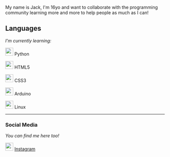 

My name is Jack, I'm 16yo and want to collaborate with the programming community learning more and more to help people as much as I can!



## Languages
*I'm currently learning:*

<img src="https://cdn.jsdelivr.net/gh/devicons/devicon/icons/python/python-original.svg" width="25"/> Python 

<img src="https://cdn.jsdelivr.net/gh/devicons/devicon/icons/html5/html5-original.svg" width="25"/> HTML5 

<img src="https://cdn.jsdelivr.net/gh/devicons/devicon/icons/css3/css3-original.svg" width="25"/> CSS3

<img src="https://cdn.jsdelivr.net/gh/devicons/devicon/icons/arduino/arduino-original.svg" width="25"/> Arduino

<img src="https://cdn.jsdelivr.net/gh/devicons/devicon/icons/linux/linux-original.svg" width="25"/> Linux


---

### Social Media
*You can find me here too!*

<img src="https://www.svgrepo.com/show/13639/instagram.svg" width="25"/> [Instagram](https://www.instagram.com/jack.abobora/)
          

<!--
**User7558/User7558** is a ✨ _special_ ✨ repository because its `README.md` (this file) appears on your GitHub profile.

Here are some ideas to get you started:

- 🔭 I’m currently working on ...
- 🌱 I’m currently learning ...
- 👯 I’m looking to collaborate on ...
- 🤔 I’m looking for help with ...
- 💬 Ask me about ...
- 📫 How to reach me: ...
- 😄 Pronouns: ...
- ⚡ Fun fact: ...
-->
